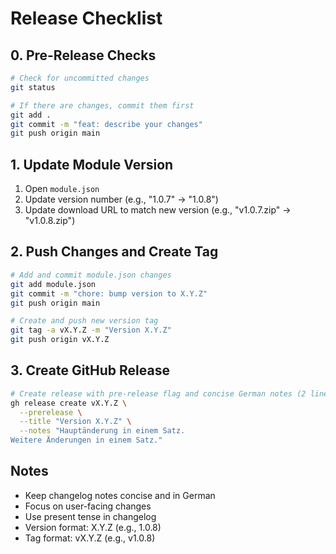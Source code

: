 # Release Checklist

## 0. Pre-Release Checks
```bash
# Check for uncommitted changes
git status

# If there are changes, commit them first
git add .
git commit -m "feat: describe your changes"
git push origin main
```

## 1. Update Module Version
1. Open `module.json`
2. Update version number (e.g., "1.0.7" -> "1.0.8")
3. Update download URL to match new version (e.g., "v1.0.7.zip" -> "v1.0.8.zip")

## 2. Push Changes and Create Tag
```bash
# Add and commit module.json changes
git add module.json
git commit -m "chore: bump version to X.Y.Z"
git push origin main

# Create and push new version tag
git tag -a vX.Y.Z -m "Version X.Y.Z"
git push origin vX.Y.Z
```

## 3. Create GitHub Release
```bash
# Create release with pre-release flag and concise German notes (2 lines max)
gh release create vX.Y.Z \
  --prerelease \
  --title "Version X.Y.Z" \
  --notes "Hauptänderung in einem Satz.
Weitere Änderungen in einem Satz."
```

## Notes
- Keep changelog notes concise and in German
- Focus on user-facing changes
- Use present tense in changelog
- Version format: X.Y.Z (e.g., 1.0.8)
- Tag format: vX.Y.Z (e.g., v1.0.8)
